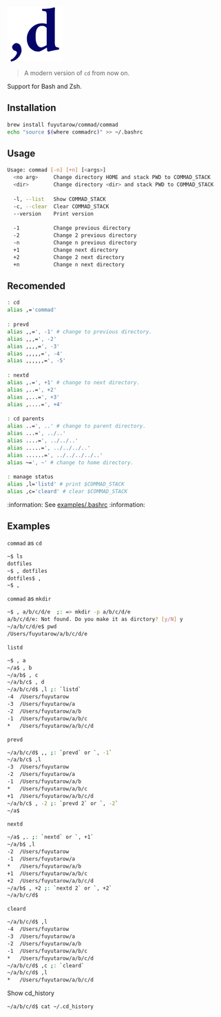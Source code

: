 ![](commad.png)
> A modern version of `cd` from now on.

Support for Bash and Zsh.

## Installation
```sh
brew install fuyutarow/commad/commad
echo "source $(where commadrc)" >> ~/.bashrc
```

## Usage
```sh
Usage: commad [-n] [+n] [<args>] 
  <no arg>     Change directory HOME and stack PWD to COMMAD_STACK
  <dir>        Change directory <dir> and stack PWD to COMMAD_STACK

  -l, --list   Show COMMAD_STACK
  -c, --clear  Clear COMMAD_STACK
  --version    Print version

  -1           Change previous directory
  -2           Change 2 previous directory
  -n           Change n previous directory
  +1           Change next directory
  +2           Change 2 next directory
  +n           Change n next directory
```

## Recomended
```sh
: cd
alias ,='commad'

: prevd
alias ,,=', -1' # change to previous directory.
alias ,,,=', -2'
alias ,,,,=', -3'
alias ,,,,,=', -4'
alias ,,,,,,=', -5'

: nextd
alias ,.=', +1' # change to next directory.
alias ,..=', +2'
alias ,...=', +3'
alias ,....=', +4'
  
: cd parents
alias ..=', ..' # change to parent directory.
alias ...=', ../..'
alias ....=', ../../..'
alias .....=', ../../../..'
alias ......=', ../../../../..'
alias ~=', ~' # change to home directory.

: manage status
alias ,l='listd' # print $COMMAD_STACK
alias ,c='cleard' # clear $COMMAD_STACK
```
:information: See [examples/.bashrc](examples/.bashrc)
:information:

## Examples 

`commad` as `cd`
```sh
~$ ls
dotfiles
~$ , dotfiles
dotfiles$ ,
~$ ,
```

`commad` as `mkdir`
```sh
~$ , a/b/c/d/e  ;: => mkdir -p a/b/c/d/e
a/b/c/d/e: Not found. Do you make it as dirctory? [y/N] y
~/a/b/c/d/e$ pwd
/Users/fuyutarow/a/b/c/d/e
```

`listd`
```sh
~$ , a
~/a$ , b
~/a/b$ , c
~/a/b/c$ , d
~/a/b/c/d$ ,l ;: `listd`
-4  /Users/fuyutarow
-3  /Users/fuyutarow/a
-2  /Users/fuyutarow/a/b
-1  /Users/fuyutarow/a/b/c
*   /Users/fuyutarow/a/b/c/d
```

`prevd`
```sh
~/a/b/c/d$ ,, ;: `prevd` or `, -1`
~/a/b/c$ ,l 
-3  /Users/fuyutarow
-2  /Users/fuyutarow/a
-1  /Users/fuyutarow/a/b
*   /Users/fuyutarow/a/b/c
+1  /Users/fuyutarow/a/b/c/d
~/a/b/c$ , -2 ;: `prevd 2` or `, -2`
~/a$
```

`nextd`
```sh
~/a$ ,. ;: `nextd` or `, +1`
~/a/b$ ,l
-2  /Users/fuyutarow
-1  /Users/fuyutarow/a
*   /Users/fuyutarow/a/b
+1  /Users/fuyutarow/a/b/c
+2  /Users/fuyutarow/a/b/c/d
~/a/b$ , +2 ;: `nextd 2` or `, +2`
~/a/b/c/d$
```

`cleard`
```sh
~/a/b/c/d$ ,l 
-4  /Users/fuyutarow
-3  /Users/fuyutarow/a
-2  /Users/fuyutarow/a/b
-1  /Users/fuyutarow/a/b/c
*   /Users/fuyutarow/a/b/c/d
~/a/b/c/d$ ,c ;: `cleard`
~/a/b/c/d$ ,l
*   /Users/fuyutarow/a/b/c/d
```

Show cd_history
```sh
~/a/b/c/d$ cat ~/.cd_history
```
